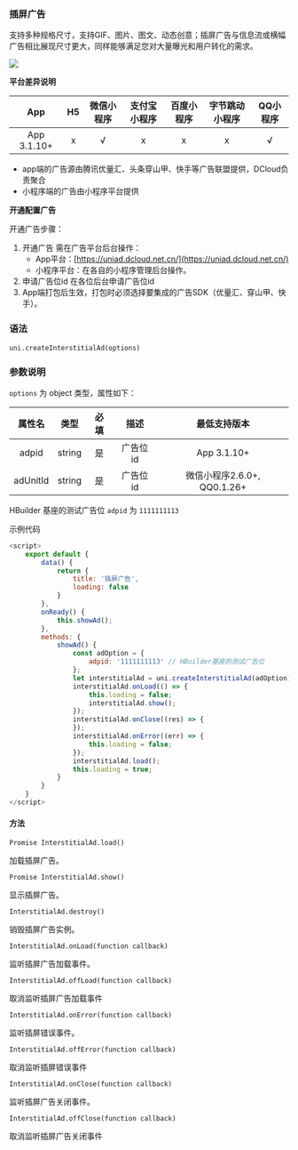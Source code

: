### 插屏广告

支持多种规格尺寸，支持GIF、图片、图文、动态创意；插屏广告与信息流或横幅广告相比展现尺寸更大，同样能够满足您对大量曝光和用户转化的需求。

![](https://vkceyugu.cdn.bspapp.com/VKCEYUGU-a90b5f95-90ba-4d30-a6a7-cd4d057327db/5dc1ce6b-b786-4175-aec5-dd2ab4a5e34c.png)

**平台差异说明**

|App|H5|微信小程序|支付宝小程序|百度小程序|字节跳动小程序|QQ小程序|
|:-:|:-:|:-:|:-:|:-:|:-:|:-:|
|App 3.1.10+|x|√|x|x|x|√|

- app端的广告源由腾讯优量汇、头条穿山甲、快手等广告联盟提供，DCloud负责聚合
- 小程序端的广告由小程序平台提供

**开通配置广告**

开通广告步骤：
1. 开通广告
需在广告平台后台操作：
    * App平台：[https://uniad.dcloud.net.cn/](https://uniad.dcloud.net.cn/)
    * 小程序平台：在各自的小程序管理后台操作。
2. 申请广告位id
在各位后台申请广告位id
3. App端打包后生效，打包时必须选择要集成的广告SDK（优量汇、穿山甲、快手）。

### 语法

`uni.createInterstitialAd(options)`

### 参数说明

`options` 为 object 类型，属性如下：

|属性名		|类型		|必填	|描述			|最低支持版本	|
|:-:|:-:|:-:|:-:|:-:|
|adpid	  |string	|	是|广告位 id |App 3.1.10+|
|adUnitId	|string	|	是|广告位 id |微信小程序2.6.0+, QQ0.1.26+|


HBuilder 基座的测试广告位 `adpid` 为 `1111111113`


示例代码

```js
<script>
	export default {
		data() {
			return {
				title: '插屏广告',
				loading: false
			}
		},
		onReady() {
			this.showAd();
		},
		methods: {
			showAd() {
				const adOption = {
					adpid: '1111111113' // HBuilder基座的测试广告位
				};
				let interstitialAd = uni.createInterstitialAd(adOption);
				interstitialAd.onLoad(() => {
					this.loading = false;
					interstitialAd.show();
				});
				interstitialAd.onClose((res) => {
				});
				interstitialAd.onError((err) => {
					this.loading = false;
				});
				interstitialAd.load();
				this.loading = true;
			}
		}
	}
</script>

```


#### 方法

`Promise InterstitialAd.load()`

加载插屏广告。

`Promise InterstitialAd.show()`

显示插屏广告。

`InterstitialAd.destroy()`

销毁插屏广告实例。

`InterstitialAd.onLoad(function callback)`

监听插屏广告加载事件。

`InterstitialAd.offLoad(function callback)`

取消监听插屏广告加载事件

`InterstitialAd.onError(function callback)`

监听插屏错误事件。

`InterstitialAd.offError(function callback)`

取消监听插屏错误事件

`InterstitialAd.onClose(function callback)`

监听插屏广告关闭事件。

`InterstitialAd.offClose(function callback)`

取消监听插屏广告关闭事件
